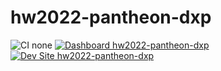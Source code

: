 # hw2022-pantheon-dxp

![CI none](https://img.shields.io/badge/ci-none-orange.svg)
[![Dashboard hw2022-pantheon-dxp](https://img.shields.io/badge/dashboard-hw2022_pantheon_dxp-yellow.svg)](https://dashboard.pantheon.io/sites/5a0227f9-d1b1-4580-9471-cad2272ec955#dev/code)
[![Dev Site hw2022-pantheon-dxp](https://img.shields.io/badge/site-hw2022_pantheon_dxp-blue.svg)](http://dev-hw2022-pantheon-dxp.pantheonsite.io/)